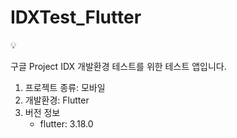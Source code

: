 # IDXTest_Flutter

<aside>
💡

구글 Project IDX 개발환경 테스트를 위한 테스트 앱입니다.

</aside>

1. 프로젝트 종류: 모바일
2. 개발환경: Flutter
3. 버전 정보
    - flutter: 3.18.0